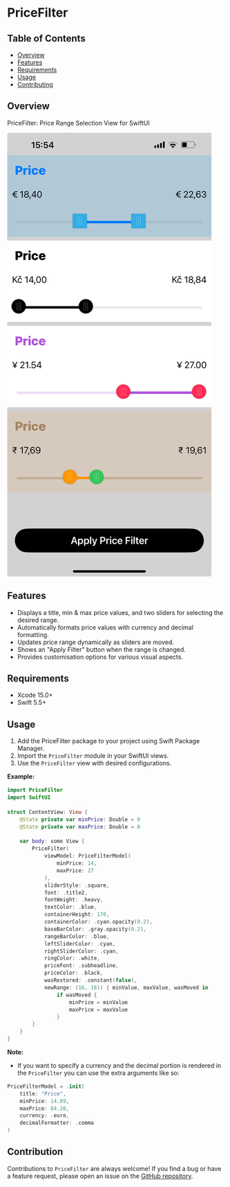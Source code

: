 # PriceFilter

## Table of Contents

- [Overview](#overview)
- [Features](#features)
- [Requirements](#requirements)
- [Usage](#usage)
- [Contributing](#contributing)

## Overview

PriceFilter: Price Range Selection View for SwiftUI

![Start](https://github.com/valdal14/PriceFilter/blob/develop/Samples/priceFilter.png?raw=true "PriceFilter example")

## Features

* Displays a title, min & max price values, and two sliders for selecting the desired range.
* Automatically formats price values with currency and decimal formatting.
* Updates price range dynamically as sliders are moved.
* Shows an "Apply Filter" button when the range is changed.
* Provides customisation options for various visual aspects.

## Requirements

- Xcode 15.0+
- Swift 5.5+

## Usage

1. Add the PriceFilter package to your project using Swift Package Manager.
2. Import the `PriceFilter` module in your SwiftUI views.
3. Use the `PriceFilter` view with desired configurations.

**Example:**

```swift
import PriceFilter
import SwiftUI

struct ContentView: View {
	@State private var minPrice: Double = 0
	@State private var maxPrice: Double = 0
	
    var body: some View {
		PriceFilter(
			viewModel: PriceFilterModel(
				minPrice: 14,
				maxPrice: 27
			), 
			sliderStyle: .square,
			font: .title2,
			fontWeight: .heavy,
			textColor: .blue,
			containerHeight: 170,
			containerColor: .cyan.opacity(0.2),
			baseBarColor: .gray.opacity(0.2),
			rangeBarColor: .blue,
			leftSliderColor: .cyan,
			rightSliderColor: .cyan,
			ringColor: .white,
			priceFont: .subheadline,
			priceColor: .black,
			wasRestored: .constant(false),
			newRange: (16, 18)) { minValue, maxValue, wasMoved in
				if wasMoved {
					minPrice = minValue
					maxPrice = maxValue
				}
		}
    }
}
```

**Note:**

* If you want to specify a currency and the decimal portion is rendered in the `PriceFilter` you can use the extra arguments like so: 

```swift
PriceFilterModel = .init(
	title: "Price",
	minPrice: 14.89,
	maxPrice: 84.20,
	currency: .euro,
	decimalFormatter: .comma
)
```


## Contribution

Contributions to `PriceFilter` are always welcome! If you find a bug or have a feature request, please open an issue on the [GitHub repository](https://github.com/valdal14/PriceFilter.git).
